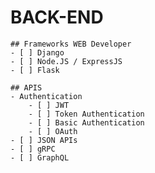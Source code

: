 # BACK-END
    ## Frameworks WEB Developer
    - [ ] Django
    - [ ] Node.JS / ExpressJS
    - [ ] Flask

    ## APIS
    - Authentication
        - [ ] JWT
        - [ ] Token Authentication
        - [ ] Basic Authentication
        - [ ] OAuth
    - [ ] JSON APIs
    - [ ] gRPC
    - [ ] GraphQL